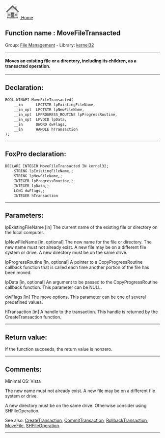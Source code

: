 [<img src="../../images/home.png"> Home ](https://github.com/VFPX/Win32API)  

## Function name : MoveFileTransacted
Group: [File Management](../../functions_group.md#File_Management)  -  Library: [kernel32](../../Libraries.md#kernel32)  
***  


#### Moves an existing file or a directory, including its children, as a transacted operation.
***  


## Declaration:
```foxpro  
BOOL WINAPI MoveFileTransacted(
	__in      LPCTSTR lpExistingFileName,
	__in_opt  LPCTSTR lpNewFileName,
	__in_opt  LPPROGRESS_ROUTINE lpProgressRoutine,
	__in_opt  LPVOID lpData,
	__in      DWORD dwFlags,
	__in      HANDLE hTransaction
);  
```  
***  


## FoxPro declaration:
```foxpro  
DECLARE INTEGER MoveFileTransacted IN kernel32;
	STRING lpExistingFileName,;
	STRING lpNewFileName,;
	INTEGER lpProgressRoutine,;
	INTEGER lpData,;
	LONG dwFlags,;
	INTEGER hTransaction  
```  
***  


## Parameters:
lpExistingFileName [in]
The current name of the existing file or directory on the local computer.

lpNewFileName [in, optional]
The new name for the file or directory. The new name must not already exist. A new file may be on a different file system or drive. A new directory must be on the same drive.

lpProgressRoutine [in, optional]
A pointer to a CopyProgressRoutine callback function that is called each time another portion of the file has been moved.

lpData [in, optional]
An argument to be passed to the CopyProgressRoutine callback function. This parameter can be NULL.

dwFlags [in]
The move options. This parameter can be one of several predefined values.

hTransaction [in]
A handle to the transaction. This handle is returned by the CreateTransaction function.  
***  


## Return value:
If the function succeeds, the return value is nonzero.  
***  


## Comments:
Minimal OS: Vista  
  
The new name must not already exist. A new file may be on a different file system or drive.   
  
A new directory must be on the same drive. Otherwise consider using SHFileOperation.  
  
See also: [CreateTransaction](../ktmw32/CreateTransaction.md), [CommitTransaction](../ktmw32/CommitTransaction.md), [RollbackTransaction](../ktmw32/RollbackTransaction.md), [MoveFile](../kernel32/MoveFile.md), [SHFileOperation](../shell32/SHFileOperation.md).  
  
***  

